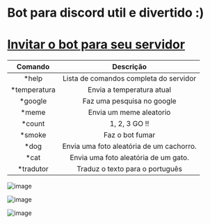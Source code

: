 # Bot para discord util e divertido :)
# [Invitar o bot para seu servidor](https://discordapp.com/oauth2/authorize?client_id=533823138698493954&scope=bot&permissions=1341644225)
|    Comando   |                 Descrição                |
|:------------:|:----------------------------------------:|
| *help        | Lista de comandos completa do servidor   |
| *temperatura | Envia a temperatura atual                |
| *google      | Faz uma pesquisa no google               |
| *meme        | Envia um meme aleatorio                  |
| *count       | 1, 2, 3 GO !!                            |
| *smoke       | Faz o bot fumar                          |
| *dog         | Envia uma foto aleatória de um cachorro. |
| *cat         | Envia uma foto aleatória de um gato.     |
| *tradutor    | Traduz o texto para o português          |



![image](https://user-images.githubusercontent.com/40467826/51577987-ed859280-1ea2-11e9-93be-121ee0e46ce1.png)

![image](https://user-images.githubusercontent.com/40467826/51578004-02fabc80-1ea3-11e9-9927-b4decdccf71f.png)

![image](https://user-images.githubusercontent.com/40467826/51578026-258cd580-1ea3-11e9-91c8-f26e4c8495a5.png)
